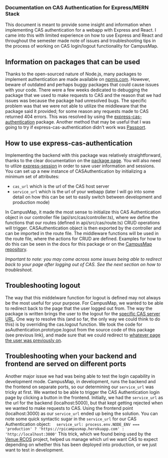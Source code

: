 ### Documentation on CAS Authentication for Express/MERN Stack
This document is meant to provide some insight and information when implementing CAS authentication for a webapp with Express and React. I came into this with limited experience on how to use Express and React and throughout the semester made note of issues and troubleshooting tips in the process of working on CAS login/logout functionality for CampusMap.

## Information on packages that can be used
Thanks to the open-sourced nature of Node.js, many packages to implement authentication are made available on [npmjs.com](npmjs.com). However, beware of outdated and perhaps buggy packages that could cause issues with your code. There were a few weeks dedicated to debugging the package that we used to make requests to CAS and the reason that we had issues was because the package had unresolved bugs. The specific problem was that we were not able to utilize the middleware that the package said it provided; for some reason any requests made to CAS returned 404 errors. This was resolved by using the [express-cas-authentication](https://www.npmjs.com/package/express-cas-authentication) package.
Another method that may be useful that I was going to try if express-cas-authentication didn't work was [Passport](http://www.passportjs.org/).

## How to use express-cas-authentication
Implementing the backend with this package was relatively straightforward, thanks to the clear documentation on the [package page](https://www.npmjs.com/package/express-cas-authentication). You will also need to utlize [express-session](https://www.npmjs.com/package/express-session) in order to save user information and sessions.
You can set up a new instance of CASAuthentication by initializing a minimum set of attributes:
* `cas_url` which is the url of the CAS host server
* `service_url` which is the url of your webapp (later I will go into some detail on how this can be set to easily switch between development and production mode)

In CampusMap, it made the most sense to initialize this CAS Authentication object in our controller file (api/src/cas/controller.ts), where we define the functions that our routes (defined in api/src/cas/route.ts) CRUD operations will trigger. CASAuthentication object is then exported by the controller and can be imported in the route file.
The middleware functions will be used in the route file, where the actions for CRUD are defined. Examples for how to do this can be seen  in the docs for this package or on the [CampusMap repository](https://github.com/gaskij/rpicampusmap/blob/master/api/src/cas/route.ts). 

_Important to note: you may come across some issues being able to redirect back to your page after logging out of CAS. See the next section on how to troubleshoot._

## Troubleshooting logout
The way that this middelware function for logout is defined may not always be the most useful for your purpose. For CampusMap, we wanted to be able to redirect back to the page that the user logged out from. The way the package is written brings the user to the logout for the [specific CAS server URL](https://github.com/BigDaddyXu/cas-authentication/blob/e4016ccc38910b54e3ecab74d3ebc0b63c9daa1e/index.js#L285). One way to resolve this (and so far, the only way we could think to do this) is by overriding the cas.logout function. We took the code for asAuthentication.prototype.logout from the source code of this package (see previous link), and made sure that we could redirect to [whatever page the user was previously on](https://github.com/gaskij/rpicampusmap/blob/6a98f49f6d3f63d022fcd54fc8af312947ee5d94/api/src/cas/controller.ts#L28).

## Troubleshooting when your backend and frontend are served on different ports
Another major issue we had was being able to test the login capability in development mode. CampusMap, in development, runs the backend and the frontend on separate ports, so our determining our `service_url` was tricky at first. We wanted to be able to trigger the CAS Authentication login page by clicking a button in the frontend. Initially, we had the `service_url` as the url for the backend (localhost:5000), but that kept getting rejected when we wanted to make requests to CAS. Using the frontend point (localhost:3000) as our `service_url` ended up being the solution.
You can note some quick syntactic sugar in the `service_url` for our CAS Authentication object:
``  service_url: process.env.NODE_ENV === 'production' ? 'https://rpicampusmap.herokuapp.com' : 'http://localhost:3000'``
This trick, which we found being used by the [Venue RCOS](https://github.com/rcos/venue2) project, helped us manage which url we want CAS to expect depending on whether this has been deployed into production, or we just want to test in development.
